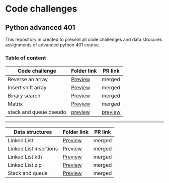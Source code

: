 
# Code challenges

## Python advanced 401
This repository in created to present all code challenges and data strucures assignments of advanced python 401 course.


### Table of content

| Code challenge | Folder link | PR link|
| ----------- | ----------- | ----------- |
| Reverse an array | [Preview](https://github.com/dialaabulkhail/data-structures-and-algorithms/blob/main/code_challenges/code-challenge01/CODE.md) | merged |
| Insert shift array | [Preview](https://github.com/dialaabulkhail/data-structures-and-algorithms/blob/main/code_challenges/code-challenge02/CODE.md) | merged |
| Binary search | [Preview](https://github.com/dialaabulkhail/data-structures-and-algorithms/blob/main/code_challenges/code-challenge03/CODE.md) | merged |
| Matrix | [Preview](https://github.com/dialaabulkhail/data-structures-and-algorithms/blob/main/code_challenges/code-challenge04/CODE.md) | merged |
| stack and queue pseudo | [preview](https://github.com/dialaabulkhail/data-structures-and-algorithms/tree/main/code_challenges/stack-and-queue/stack_and_queue)| [preview](https://github.com/dialaabulkhail/data-structures-and-algorithms/pull/16) |
______________________________________________________

| Data structures | Folder link | PR link|
| ----------- | ----------- | ----------- |
| Linked List | [Preview](https://github.com/dialaabulkhail/data-structures-and-algorithms/tree/main/Data_structures/linked-list ) | merged |
| Linked List insertions| [Preview](https://github.com/dialaabulkhail/data-structures-and-algorithms/tree/main/Data_structures/linked-list) | merged |
| Linked List kth | [Preview](https://github.com/dialaabulkhail/data-structures-and-algorithms/tree/main/Data_structures/linked-list ) | merged |
| Linked List zip | [Preview](https://github.com/dialaabulkhail/data-structures-and-algorithms/tree/main/Data_structures/linked-list ) | merged |
| Stack and queue | [Preview](https://github.com/dialaabulkhail/data-structures-and-algorithms/blob/main/Data_structures/stack-and-queue/stack_and_queue/stack_and_queue.py) | merged |















